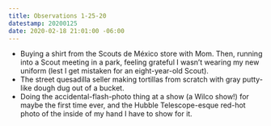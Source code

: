 ```yaml
---
title: Observations 1-25-20
datestamp: 20200125
date: 2020-02-18 21:01:00 -06:00
---
```


- Buying a shirt from the Scouts de México store with Mom. Then, running into a Scout meeting in a park, feeling grateful I wasn’t wearing my new uniform (lest I get mistaken for an eight-year-old Scout).
- The street quesadilla seller making tortillas from scratch with gray putty-like dough dug out of a bucket.
- Doing the accidental-flash-photo thing at a show (a Wilco show!) for maybe the first time ever, and the Hubble Telescope-esque red-hot photo of the inside of my hand I have to show for it.
